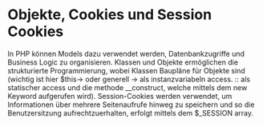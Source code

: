 # Objekte, Cookies und Session Cookies

In PHP können Models dazu verwendet werden, Datenbankzugriffe und Business Logic zu organisieren. Klassen und Objekte ermöglichen die strukturierte Programmierung, wobei Klassen Baupläne für Objekte sind (wichtig ist hier $this-> oder generell -> als instanzvariabeln access. :: als statischer access und die methode __construct, welche mittels dem new Keyword aufgerufen wird). Session-Cookies werden verwendet, um Informationen über mehrere Seitenaufrufe hinweg zu speichern und so die Benutzersitzung aufrechtzuerhalten, erfolgt mittels dem $_SESSION array.
